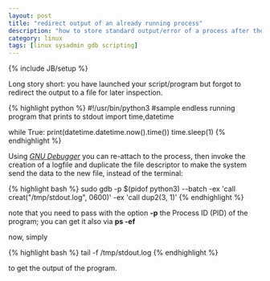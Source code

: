 ```yaml
---
layout: post
title: "redirect output of an already running process"
description: "how to store standard output/error of a process after the execution"
category: linux
tags: [linux sysadmin gdb scripting]
---
```

{% include JB/setup %}

Long story short: you have launched your script/program but forgot to redirect the output to a file for later inspection.

{% highlight python %}
#!/usr/bin/python3
#sample endless running program that prints to stdout
import time,datetime

while True:
    print(datetime.datetime.now().time())
    time.sleep(1)
{% endhighlight %}


Using [*GNU Debugger*](https://www.gnu.org/software/gdb/) you can re-attach to the process, then invoke the creation of a logfile and duplicate the file descriptor to make the system send the data to the new file, instead of the terminal:

{% highlight bash %}
sudo gdb -p $(pidof python3) --batch -ex 'call creat("/tmp/stdout.log", 0600)' -ex 'call dup2(3, 1)'
{% endhighlight %}


note that you need to pass with the option **-p** the Process ID (PID) of the program; you can get it also via **ps -ef**
  
now, simply

{% highlight bash %}
tail -f /tmp/stdout.log
{% endhighlight %}

to get the output of the program.


